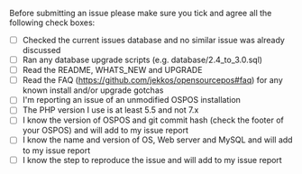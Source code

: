 Before submitting an issue please make sure you tick and agree all the following check boxes:

- [ ] Checked the current issues database and no similar issue was already discussed
- [ ] Ran any database upgrade scripts (e.g. database/2.4_to_3.0.sql)
- [ ] Read the README, WHATS_NEW and UPGRADE
- [ ] Read the FAQ (https://github.com/jekkos/opensourcepos#faq) for any known install and/or upgrade gotchas
- [ ] I'm reporting an issue of an unmodified OSPOS installation
- [ ] The PHP version I use is at least 5.5 and not 7.x
- [ ] I know the version of OSPOS and git commit hash (check the footer of your OSPOS) and will add to my issue report
- [ ] I know the name and version of OS, Web server and MySQL and will add to my issue report
- [ ] I know the step to reproduce the issue and will add to my issue report